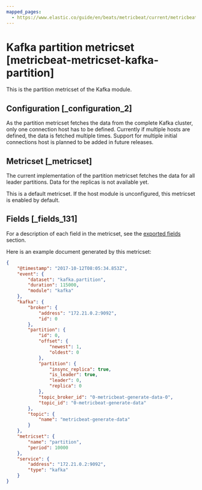 ```yaml
---
mapped_pages:
  - https://www.elastic.co/guide/en/beats/metricbeat/current/metricbeat-metricset-kafka-partition.html
---
```


# Kafka partition metricset [metricbeat-metricset-kafka-partition]

This is the partition metricset of the Kafka module.

## Configuration [_configuration_2]

As the partition metricset fetches the data from the complete Kafka cluster, only one connection host has to be defined. Currently if multiple hosts are defined, the data is fetched multiple times. Support for multiple initial connections host is planned to be added in future releases.


## Metricset [_metricset]

The current implementation of the partition metricset fetches the data for all leader partitions. Data for the replicas is not available yet.

This is a default metricset. If the host module is unconfigured, this metricset is enabled by default.


## Fields [_fields_131]

For a description of each field in the metricset, see the [exported fields](/reference/metricbeat/exported-fields-kafka.md) section.

Here is an example document generated by this metricset:

```json
{
    "@timestamp": "2017-10-12T08:05:34.853Z",
    "event": {
        "dataset": "kafka.partition",
        "duration": 115000,
        "module": "kafka"
    },
    "kafka": {
        "broker": {
            "address": "172.21.0.2:9092",
            "id": 0
        },
        "partition": {
            "id": 0,
            "offset": {
                "newest": 1,
                "oldest": 0
            },
            "partition": {
                "insync_replica": true,
                "is_leader": true,
                "leader": 0,
                "replica": 0
            },
            "topic_broker_id": "0-metricbeat-generate-data-0",
            "topic_id": "0-metricbeat-generate-data"
        },
        "topic": {
            "name": "metricbeat-generate-data"
        }
    },
    "metricset": {
        "name": "partition",
        "period": 10000
    },
    "service": {
        "address": "172.21.0.2:9092",
        "type": "kafka"
    }
}
```


